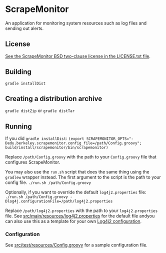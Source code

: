 # ScrapeMonitor

An application for monitoring system resources such as log files and sending
out alerts.

## License

[See the ScrapeMonitor BSD two-clause license in the LICENSE.txt file](LICENSE.txt).

## Building

`gradle installDist`

## Creating a distribution archive

`gradle distZip` or `gradle distTar`

## Running

If you did `gradle installDist`:
```(export SCRAPEMONITOR_OPTS="-Dedu.berkeley.scrapemonitor.config_file=/path/Config.groovy"; build/install/scrapemonitor/bin/scrapemonitor)```

Replace `/path/Config.groovy` with the path to your `Config.groovy` file
that configures ScrapeMonitor.

You may also use the `run.sh` script that does the same thing using the
`gradlew` wrapper instead.  The first argument to the script is the path to
your config file.
```./run.sh /path/Config.groovy```

Optionally, if you want to override the default `log4j2.properties` file:
```./run.sh /path/Config.groovy -Dlog4j.configurationFile=/path/log4j2.properties```

Replace `/path/log4j2.properties` with the path to your `log4j2.properties`
file.  See 
[src/main/resources/log4j2.properties](src/main/resources/log4j2.properties)
for the default file andyou can also use this as a template for your own
[Log4j2 configuration](https://logging.apache.org/log4j/2.x/manual/configuration.html).

### Configuration

See [src/test/resources/Config.groovy](src/test/resources/Config.groovy) for
a sample configuration file.  
